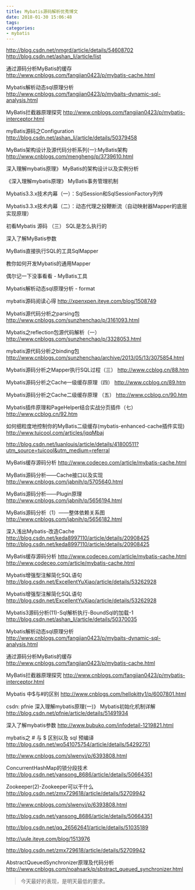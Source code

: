 ```yaml
---
title: Mybatis源码解析优秀博文
date: 2018-01-30 15:06:48
tags:
categories:
- mybatis
---
```


http://blog.csdn.net/nmgrd/article/details/54608702
http://blog.csdn.net/ashan_li/article/list

通过源码分析MyBatis的缓存
http://www.cnblogs.com/fangjian0423/p/mybatis-cache.html

Mybatis解析动态sql原理分析
http://www.cnblogs.com/fangjian0423/p/mybaits-dynamic-sql-analysis.html

MyBatis拦截器原理探究
http://www.cnblogs.com/fangjian0423/p/mybatis-interceptor.html
<!--more-->

myBatis源码之Configuration
http://blog.csdn.net/ashan_li/article/details/50379458

MyBatis架构设计及源代码分析系列(一):MyBatis架构
http://www.cnblogs.com/mengheng/p/3739610.html

深入理解mybatis原理》 MyBatis的架构设计以及实例分析

《深入理解mybatis原理》 MyBatis事务管理机制

Mybatis3.3.x技术内幕（一）：SqlSession和SqlSessionFactory列传

Mybatis3.3.x技术内幕（二）：动态代理之投鞭断流（自动映射器Mapper的底层实现原理）

初看Mybatis 源码 （三） SQL是怎么执行的

深入了解MyBatis参数

MyBatis直接执行SQL的工具SqlMapper

教你如何开发Mybatis的通用Mapper

偶尔记一下没事看看 - MyBatis工具 

Mybatis解析动态sql原理分析 - format

mybatis源码阅读心得 
http://xpenxpen.iteye.com/blog/1508749

Mybatis源代码分析之parsing包 
http://www.cnblogs.com/sunzhenchao/p/3161093.html

Mybatis之reflection包源代码解析（一） 
http://www.cnblogs.com/sunzhenchao/p/3328053.html

mybatis源代码分析之binding包 
http://www.cnblogs.com/sunzhenchao/archive/2013/05/13/3075854.html

Mybatis源码分析之Mapper执行SQL过程（三） 
http://www.ccblog.cn/88.htm

Mybatis源码分析之Cache一级缓存原理（四） 
http://www.ccblog.cn/89.htm

Mybatis源码分析之Cache二级缓存原理 （五） 
http://www.ccblog.cn/90.htm

Mybatis插件原理和PageHelper结合实战分页插件（七） 
http://www.ccblog.cn/92.htm

如何细粒度地控制你的MyBatis二级缓存(mybatis-enhanced-cache插件实现) 
http://www.tuicool.com/articles/jqqMbaj

http://blog.csdn.net/luanlouis/article/details/41800511?utm_source=tuicool&utm_medium=referral

MyBatis缓存源码分析 
http://www.codeceo.com/article/mybatis-cache.html

MyBatis源码分析——Cache接口以及实现 
http://www.cnblogs.com/jabnih/p/5705640.html

MyBatis源码分析——Plugin原理 
http://www.cnblogs.com/jabnih/p/5656194.html

MyBatis源码分析（1）——整体依赖关系图 
http://www.cnblogs.com/jabnih/p/5656182.html

深入浅出Mybatis-改造Cache 
http://blog.csdn.net/keda8997110/article/details/20908425 
http://blog.csdn.net/keda8997110/article/details/20908425

MyBatis缓存源码分析 
http://www.codeceo.com/article/mybatis-cache.html 
http://www.codeceo.com/article/mybatis-cache.html

Mybatis增强型注解简化SQL语句 
http://blog.csdn.net/ExcellentYuXiao/article/details/53262928

Mybatis增强型注解简化SQL语句 
http://blog.csdn.net/ExcellentYuXiao/article/details/53262928

Mybatis3源码分析(11)-Sql解析执行-BoundSql的加载-1 
http://blog.csdn.net/ashan_li/article/details/50370035

Mybatis解析动态sql原理分析 
http://www.cnblogs.com/fangjian0423/p/mybaits-dynamic-sql-analysis.html

通过源码分析MyBatis的缓存 
http://www.cnblogs.com/fangjian0423/p/mybatis-cache.html

MyBatis拦截器原理探究 
http://www.cnblogs.com/fangjian0423/p/mybatis-interceptor.html

Mybatis 中$与#的区别 
http://www.cnblogs.com/hellokitty1/p/6007801.html

csdn: pfnie 
深入理解mybatis原理(一)》 Mybatis初始化机制详解 
http://blog.csdn.net/pfnie/article/details/51491934

深入了解mybatis参数 
http://www.bubuko.com/infodetail-1219821.html

mybatis之 # 与 $ 区别以及 sql 预编译 
http://blog.csdn.net/wo541075754/article/details/54292751

http://www.cnblogs.com/slwenyi/p/6393808.html

ConcurrentHashMap的锁分段技术 
http://blog.csdn.net/yansong_8686/article/details/50664351

Zookeeper(2)-Zookeeper可以干什么 
http://blog.csdn.net/zmx729618/article/details/52709942

http://www.cnblogs.com/slwenyi/p/6393808.html

http://blog.csdn.net/yansong_8686/article/details/50664351

http://blog.csdn.net/qq_26562641/article/details/51035189

http://uule.iteye.com/blog/1513976

http://blog.csdn.net/zmx729618/article/details/52709942

AbstractQueuedSynchronizer原理及代码分析 
http://www.cnblogs.com/noahsark/p/sbstract_queued_synchronizer.html

<blockquote class="blockquote-center">今天最好的表现，是明天最低的要求。</blockquote>